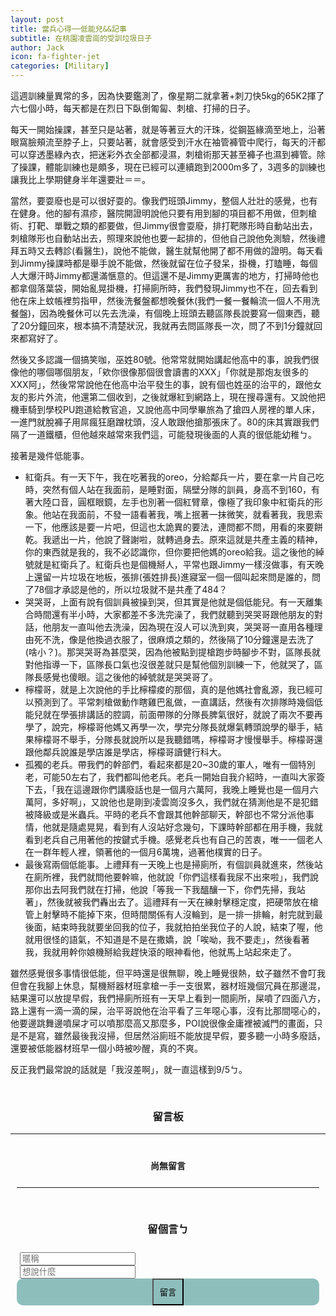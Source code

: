 ```yaml
---
layout: post
title: 當兵心得──低能兒&&記事
subtitle: 在桃園凌雲崗的受訓垃圾日子
author: Jack
icon: fa-fighter-jet
categories: [Military]
---
```


這週訓練量異常的多，因為快要鑑測了，像星期二就拿著+刺刀快5kg的65K2揮了六七個小時，每天都是在烈日下臥倒匍匐、刺槍、打掃的日子。


每天一開始操課，甚至只是站著，就是等著豆大的汗珠，從鋼盔緣滴至地上，沿著眼窩臉頰流至脖子上，只要站著，就會感受到汗水在袖管褲管中爬行，每天的汗都可以穿透墨綠內衣，把迷彩外衣全部都浸濕，刺槍術那天甚至褲子也濕到褲管。除了操課，體能訓練也是頗多，現在已經可以連續跑到2000m多了，3週多的訓練也讓我比上學期健身半年還要壯＝＝。


當然，要耍廢也是可以很好耍的。像我們班頭Jimmy，整個人壯壯的感覺，也有在健身。他的腳有濕疹，醫院開證明說他只要有用到腳的項目都不用做，但刺槍術、打靶、單戰之類的都要做，但Jimmy很會耍廢，排打靶隊形時自動站出去，刺槍隊形也自動站出去，照理來說他也要一起排的，但他自己說他免測驗，然後禮拜五時又去轉診(看醫生)，說他不能做，醫生就幫他開了都不用做的證明。每天看到Jimmy操課時都是舉手說不能做，然後就留在位子發呆，掛機，打瞌睡，每個人大爆汗時Jimmy都還滿愜意的。但這還不是Jimmy更厲害的地方，打掃時他也都拿個落葉袋，開始亂晃掛機，打掃廁所時，我們發現Jimmy也不在，回去看到他在床上蚊帳裡剪指甲，然後洗餐盤都想晚餐休(我們一餐一餐輪流一個人不用洗餐盤)，因為晚餐休可以先去洗澡，有個晚上班頭去聽區隊長說要寫一個東西，聽了20分鐘回來，根本搞不清楚狀況，我就再去問區隊長一次，問了不到1分鐘就回來都寫好了。


然後又多認識一個搞笑咖，巫姓80號。他常常就開始講起他高中的事，說我們很像他的哪個哪個朋友，「欸你很像那個很會讀書的XXX」「你就是那炮友很多的XXX阿」，然後常常說他在他高中治平發生的事，說有個也姓巫的治平的，跟他女友的影片外流，他還第二個收到，之後就爆紅到網路上，現在搜尋還有。又說他把機車騎到學校PU跑道給教官追，又說他高中同學畢旅為了搶四人房裡的單人床，一進門就脫褲子用屌瘋狂磨蹭枕頭，沒人敢跟他搶那張床了。80的床其實跟我們隔了一道鐵櫃，但他越來越常來我們這，可能發現後面的人真的很低能幼稚ㄅ。


接著是幾件低能事。

* 紅衛兵。有一天下午，我在吃著我的oreo，分給鄰兵一片，要在拿一片自己吃時，突然有個人站在我面前，是睡對面，隔壁分隊的訓員，身高不到160，有著大陸口音，圓框眼鏡，左手也別著一個紅臂章，像極了我印象中紅衛兵的形象。他站在我面前，不發一語看著我，嘴上抿著一抹微笑，就看著我，我思索一下，他應該是要一片吧，但這也太詭異的要法，連問都不問，用看的來要餅乾。我遞出一片，他說了聲謝啦，就轉過身去。原來這就是共產主義的精神，你的東西就是我的，我不必認識你，但你要把他媽的oreo給我。這之後他的綽號就是紅衛兵了。紅衛兵也是個機掰人，平常也跟Jimmy一樣沒做事，有天晚上還留一片垃圾在地板，張排(張姓排長)進寢室一個一個叫起來問是誰的，問了78個才承認是他的，所以垃圾就不是共產了484？
* 哭哭哥，上面有說有個訓員被操到哭，但其實是他就是個低能兒。有一天離集合時間還有半小時，大家都差不多洗完澡了，我們就聽到哭哭哥跟他朋友的對話，他朋友一直叫他去洗澡，因為現在沒人可以洗到爽，哭哭哥一直用各種理由死不洗，像是他換過衣服了，很麻煩之類的，然後隔了10分鐘還是去洗了(啥小？)。那哭哭哥為甚麼哭，因為他被點到提槍跑步時腳步不對，區隊長就對他指導一下，區隊長口氣也沒很差就只是幫他個別訓練一下，他就哭了，區隊長感覺也傻眼。這之後他的綽號就是哭哭哥了。
* 檸檬哥，就是上次說他的手比檸檬痠的那個，真的是他媽社會亂源，我已經可以預測到了。平常刺槍做動作瞎雞巴亂做，一直講話，然後有次排隊時幾個低能兒就在學張排講話的腔調，前面帶隊的分隊長脾氣很好，就說了兩次不要再學了，說完，檸檬哥他媽又再學一次，學完分隊長就爆氣轉頭說學的舉手，結果檸檬哥不舉手，分隊長就說所以是我聽錯嗎，檸檬哥才慢慢舉手。檸檬哥還跟他鄰兵說誰是學店誰是學店，檸檬哥讀健行科大。
* 孤獨的老兵。帶我們的幹部們，看起來都是20~30歲的軍人，唯有一個特別老，可能50左右了，我們都叫他老兵。老兵一開始自我介紹時，一直叫大家簽下去，「我在這邊跟你們講廢話也是一個月六萬阿，我晚上睡覺也是一個月六萬阿，多好啊」，又說他也是剛到凌雲崗沒多久，我們就在猜測他是不是犯錯被降級或是米蟲兵。平時的老兵不會跟其他幹部聊天，幹部也不常分派他事情，他就是隨處晃晃，看到有人沒站好念幾句，下課時幹部都在用手機，我就看到老兵自己用著他的按鍵式手機。感覺老兵也有自己的苦衷，唯一一個老人在一群年輕人裡，領著他的一個月6萬塊，過著他樸實的日子。
*  最後寫兩個低能事。上禮拜有一天晚上也是掃廁所，有個訓員就進來，然後站在廁所裡，我們就問他要幹嘛，他就說「你們這樣看我尿不出來啦」，我們說那你出去阿我們就在打掃，他說「等我一下我醞釀一下，你們先掃，我站著」，然後就被我們轟出去了。這禮拜有一天在練射擊穩定度，把硬幣放在槍管上射擊時不能掉下來，但時間關係有人沒輪到，是一排一排輪，射完就到最後面，結束時我就要坐回我的位子，我就拍拍坐我位子的人說，結束了喔，他就用很怪的語氣，不知道是不是在撒嬌，說「唉呦，我不要走」，然後看著我，我就用幹你娘機掰給我趕快滾的眼神看他，他就馬上站起來走了。


雖然感覺很多事情很低能，但平時還是很無聊，晚上睡覺很熱，蚊子雖然不會叮我但會在我腳上休息，幫機掰器材班拿槍一手一支很累，器材班幾個冗員在那邊混，結果還可以放提早假，我們掃廁所班有一天早上看到一間廁所，屎噴了四面八方，路上還有一滴一滴的屎，治平哥說他在治平看了三年噁心事，沒有比那間噁心的，他要邊跳舞邊噴屎才可以噴那麼高又那麼多，POI說很像金庸裡被滅門的畫面，只是不是寫，雖然最後我沒掃，但居然浴廁班不能放提早假，要多聽一小時多廢話，還要被低能器材班早一個小時被吵醒，真的不爽。


反正我們最常說的話就是「我沒差啊」，就一直這樣到9/5ㄅ。




<div>
	<h3 style="text-align: center; padding-top: 30px;">留言板</h3>
</div>

<div style="max-width: 700px; margin: auto;">
<hr>
<div class="comments"><h4 class="nocomments" style="text-align: center; padding-top: 20px;">尚無留言</h4></div>
  <form id="comment" style="padding-left: 10px; padding-right: 10px;">
  	<hr style="margin-top: 25px;">
    <h3 style="text-align: center; padding-top: 30px; padding-bottom: 10px;">留個言ㄅ</h3>
    <div class="row" style="margin-top: 10px;">
        <div class="4u" style="padding-left: 5px; padding-right: 5px;">
          <input type="text" id="name" placeholder="暱稱">
        </div>
        <div class="6u" style="padding-left: 5px; padding-right: 5px;">
          <input id="message" type="text" placeholder="想說什麼">
        </div>
        <div class="2u" style="padding-left: 5px;padding-right: 5px;text-align: center;background-color: #8ebebc;border-radius: 10px;">
          <input type="submit" value="留言" style="padding: 10px;margin: 0 auto;display: block;background-image: none;background-color: #8ebebc;">
        </div>
    </div>
  </form>
  </div>


<script src="https://code.jquery.com/jquery-1.11.3.min.js"></script> 
<script> $(".click").click(function(){ $(".expand").slideToggle(); }); </script>


<script src="https://cdn.firebase.com/js/client/2.2.1/firebase.js"></script>
<script src="https://ajax.googleapis.com/ajax/libs/jquery/1.11.3/jquery.min.js"></script>
<script src="https://cdnjs.cloudflare.com/ajax/libs/moment.js/2.11.0/moment.min.js"></script>
<script src="https://cdnjs.cloudflare.com/ajax/libs/blueimp-md5/2.1.0/js/md5.js"></script>
<script>

$(function() {
  var ref = new Firebase("https://jack34672-f6932.firebaseio.com/"),
    postRef = ref.child(slugify(window.location.pathname));
    var commentnum = 0;
    postRef.on("child_added", function(snapshot) {
      var newPost = snapshot.val();
      $(".comments").prepend('<div class="comment" style="max-width: 400px; margin: auto;">' +
          '<div class="row">'+
          '<div class="4u" style="padding: 0px;">' + 
          '<img src="https://www.gravatar.com/avatar/' + escapeHtml(newPost.md5Email) + '?s=100&d=retro" style="width: 80px; border-radius: 10px; height: auto; margin-left: 30px;"/> ' + 
          '</div>'+
          '<div class="8u" style="padding: 0px;">' + 
            '<h4 style="padding-top: 10px; text-align:center; display: inline;">' + escapeHtml(newPost.name) + '</h4>' +
            '<h5 class="date" style="text-align:center; display: inline; padding-top: 10px; padding-left: 5px;">(' + moment(newPost.postedAt).fromNow() + ')</h5>'+ 
            '<h4 style="padding-top: 10px; display: inline;">：</h4>' +
          '<p style=" margin-bottom: 0px; font-size: 1.35em;">' + escapeHtml(newPost.message)  + '</p>' +
          '</div></div></div>');
      if(commentnum==0){
        $(".nocomments").remove();
      }
            commentnum++;
    });

    $("#comment").submit(function() {
      if(($("#name").val()!='')&&($("#message").val()!='')){
      $.post('https://script.google.com/macros/s/AKfycbzNV6XM5rSNEWYgt22-3r5kwHCyKE9WToFMND47cPnTyRBZIasI/exec',
        {msg:$("#name").val() + ' 回覆了你在 ' + window.location.pathname + ' 的貼文，留言內容：' + $("#message").val()},
        function(e){
          console.log(e);
      });
      var a = postRef.push();
      a.set({
        name: $("#name").val(),
        message: $("#message").val(),
        md5Email: md5($("#name").val()),
        postedAt: Firebase.ServerValue.TIMESTAMP
      });
      }

      $("input[type=text], textarea").val("");
      return false;
    });
});

function slugify(text) {
  return text.toString().toLowerCase().trim()
    .replace(/&/g, '-and-')
    .replace(/[\s\W-]+/g, '-')
    .replace(/[^a-zA-Z0-9-_]+/g,'');
}


function escapeHtml(str) {
    var div = document.createElement('div');
    div.appendChild(document.createTextNode(str));
    return div.innerHTML;
}

</script>
